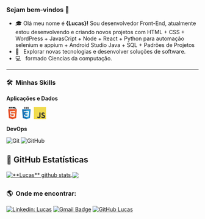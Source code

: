 ### Sejam bem-vindos 👋

- 🎓 Olá meu nome é <strong>{Lucas}!</strong> Sou desenvolvedor Front-End, atualmente estou desenvolvendo e criando novos projetos com HTML + CSS + WordPress + JavasCript + Node + React + Python para automação selenium e appium + Android Studio Java + SQL + Padrões de Projetos
- 🤔 &nbsp; Explorar novas tecnologias e desenvolver soluções de software.
- 💻 &nbsp; formado Ciencias da computação.


----

<h3> 🛠 &nbsp;Minhas Skills </h3>

**Aplicações e Dados**


<code><img height="32" src="https://raw.githubusercontent.com/github/explore/80688e429a7d4ef2fca1e82350fe8e3517d3494d/topics/html/html.png" alt="HTML5"/></code>
<code><img height="32" src="https://raw.githubusercontent.com/github/explore/80688e429a7d4ef2fca1e82350fe8e3517d3494d/topics/css/css.png" alt="CSS"/></code>
<code><img height="32" src="https://raw.githubusercontent.com/github/explore/80688e429a7d4ef2fca1e82350fe8e3517d3494d/topics/javascript/javascript.png" alt="Javascript"/></code>



**DevOps**

  ![Git](https://img.shields.io/badge/-Git-333333?style=flat&logo=git)
  ![GitHub](https://img.shields.io/badge/-GitHub-333333?style=flat&logo=github)

## 📌 **GitHub Estatísticas**


<a href="https://github.com/KauanSouzaa">
 <img align="center" src="https://github-readme-stats.vercel.app/api?username=LucasBarbosa&show_icons=true&hide=contribs,prs&cache_seconds=86400&theme=radical" alt="**Lucas** github stats"/>
</a>

<a href="https://github.com/19089910">
  <img align="center" src="https://github-readme-stats.vercel.app/api/top-langs/?username=KauanSouzaa&layout=donut)(https://github.com/19089910/github-readme-stats,prs&cache_seconds=86400&theme=radical"/>
</a>

##

<h3> 🌎 &nbsp;Onde me encontrar: </h3> 


[![Linkedin: Lucas](https://img.shields.io/badge/-Lucas-blue?style=flat-square&logo=Linkedin&logoColor=white&link=https://www.linkedin.com/in/lucas-barbosa-478059172)](https://www.linkedin.com/in/lucas-barbosa-478059172/)
[![Gmail Badge](https://img.shields.io/badge/-lucasbarbosaferreira.lb@gmail.com-006bed?style=flat-square&logo=Gmail&logoColor=white&link=mailto:lucasbarbosaferreira.lb@gmail.com)](mailto:lucasbarbosaferreira.lb@gmail.com)
[![GitHub Lucas]( https://img.shields.io/github/followers/19089910?label=follow&style=social)](https://github.com/19089910)
